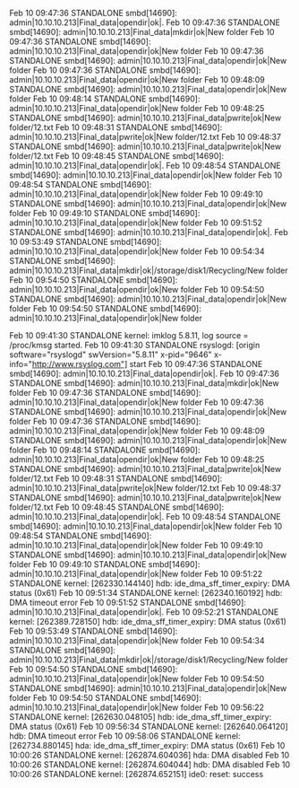 Feb 10 09:47:36 STANDALONE smbd[14690]: admin|10.10.10.213|Final_data|opendir|ok|.
Feb 10 09:47:36 STANDALONE smbd[14690]: admin|10.10.10.213|Final_data|mkdir|ok|New folder
Feb 10 09:47:36 STANDALONE smbd[14690]: admin|10.10.10.213|Final_data|opendir|ok|New folder
Feb 10 09:47:36 STANDALONE smbd[14690]: admin|10.10.10.213|Final_data|opendir|ok|New folder
Feb 10 09:47:36 STANDALONE smbd[14690]: admin|10.10.10.213|Final_data|opendir|ok|New folder
Feb 10 09:48:09 STANDALONE smbd[14690]: admin|10.10.10.213|Final_data|opendir|ok|New folder
Feb 10 09:48:14 STANDALONE smbd[14690]: admin|10.10.10.213|Final_data|opendir|ok|New folder
Feb 10 09:48:25 STANDALONE smbd[14690]: admin|10.10.10.213|Final_data|pwrite|ok|New folder/12.txt
Feb 10 09:48:31 STANDALONE smbd[14690]: admin|10.10.10.213|Final_data|pwrite|ok|New folder/12.txt
Feb 10 09:48:37 STANDALONE smbd[14690]: admin|10.10.10.213|Final_data|pwrite|ok|New folder/12.txt
Feb 10 09:48:45 STANDALONE smbd[14690]: admin|10.10.10.213|Final_data|opendir|ok|.
Feb 10 09:48:54 STANDALONE smbd[14690]: admin|10.10.10.213|Final_data|opendir|ok|New folder
Feb 10 09:48:54 STANDALONE smbd[14690]: admin|10.10.10.213|Final_data|opendir|ok|New folder
Feb 10 09:49:10 STANDALONE smbd[14690]: admin|10.10.10.213|Final_data|opendir|ok|New folder
Feb 10 09:49:10 STANDALONE smbd[14690]: admin|10.10.10.213|Final_data|opendir|ok|New folder
Feb 10 09:51:52 STANDALONE smbd[14690]: admin|10.10.10.213|Final_data|opendir|ok|.
Feb 10 09:53:49 STANDALONE smbd[14690]: admin|10.10.10.213|Final_data|opendir|ok|New folder
Feb 10 09:54:34 STANDALONE smbd[14690]: admin|10.10.10.213|Final_data|mkdir|ok|/storage/disk1/Recycling/New folder
Feb 10 09:54:50 STANDALONE smbd[14690]: admin|10.10.10.213|Final_data|opendir|ok|New folder
Feb 10 09:54:50 STANDALONE smbd[14690]: admin|10.10.10.213|Final_data|opendir|ok|New folder
Feb 10 09:54:50 STANDALONE smbd[14690]: admin|10.10.10.213|Final_data|opendir|ok|New folder


Feb 10 09:41:30 STANDALONE kernel: imklog 5.8.11, log source = /proc/kmsg started.
Feb 10 09:41:30 STANDALONE rsyslogd: [origin software="rsyslogd" swVersion="5.8.11" x-pid="9646" x-info="http://www.rsyslog.com"] start
Feb 10 09:47:36 STANDALONE smbd[14690]: admin|10.10.10.213|Final_data|opendir|ok|.
Feb 10 09:47:36 STANDALONE smbd[14690]: admin|10.10.10.213|Final_data|mkdir|ok|New folder
Feb 10 09:47:36 STANDALONE smbd[14690]: admin|10.10.10.213|Final_data|opendir|ok|New folder
Feb 10 09:47:36 STANDALONE smbd[14690]: admin|10.10.10.213|Final_data|opendir|ok|New folder
Feb 10 09:47:36 STANDALONE smbd[14690]: admin|10.10.10.213|Final_data|opendir|ok|New folder
Feb 10 09:48:09 STANDALONE smbd[14690]: admin|10.10.10.213|Final_data|opendir|ok|New folder
Feb 10 09:48:14 STANDALONE smbd[14690]: admin|10.10.10.213|Final_data|opendir|ok|New folder
Feb 10 09:48:25 STANDALONE smbd[14690]: admin|10.10.10.213|Final_data|pwrite|ok|New folder/12.txt
Feb 10 09:48:31 STANDALONE smbd[14690]: admin|10.10.10.213|Final_data|pwrite|ok|New folder/12.txt
Feb 10 09:48:37 STANDALONE smbd[14690]: admin|10.10.10.213|Final_data|pwrite|ok|New folder/12.txt
Feb 10 09:48:45 STANDALONE smbd[14690]: admin|10.10.10.213|Final_data|opendir|ok|.
Feb 10 09:48:54 STANDALONE smbd[14690]: admin|10.10.10.213|Final_data|opendir|ok|New folder
Feb 10 09:48:54 STANDALONE smbd[14690]: admin|10.10.10.213|Final_data|opendir|ok|New folder
Feb 10 09:49:10 STANDALONE smbd[14690]: admin|10.10.10.213|Final_data|opendir|ok|New folder
Feb 10 09:49:10 STANDALONE smbd[14690]: admin|10.10.10.213|Final_data|opendir|ok|New folder
Feb 10 09:51:22 STANDALONE kernel: [262330.144140] hdb: ide_dma_sff_timer_expiry: DMA status (0x61)
Feb 10 09:51:34 STANDALONE kernel: [262340.160192] hdb: DMA timeout error
Feb 10 09:51:52 STANDALONE smbd[14690]: admin|10.10.10.213|Final_data|opendir|ok|.
Feb 10 09:52:21 STANDALONE kernel: [262389.728150] hdb: ide_dma_sff_timer_expiry: DMA status (0x61)
Feb 10 09:53:49 STANDALONE smbd[14690]: admin|10.10.10.213|Final_data|opendir|ok|New folder
Feb 10 09:54:34 STANDALONE smbd[14690]: admin|10.10.10.213|Final_data|mkdir|ok|/storage/disk1/Recycling/New folder
Feb 10 09:54:50 STANDALONE smbd[14690]: admin|10.10.10.213|Final_data|opendir|ok|New folder
Feb 10 09:54:50 STANDALONE smbd[14690]: admin|10.10.10.213|Final_data|opendir|ok|New folder
Feb 10 09:54:50 STANDALONE smbd[14690]: admin|10.10.10.213|Final_data|opendir|ok|New folder
Feb 10 09:56:22 STANDALONE kernel: [262630.048105] hdb: ide_dma_sff_timer_expiry: DMA status (0x61)
Feb 10 09:56:34 STANDALONE kernel: [262640.064120] hdb: DMA timeout error
Feb 10 09:58:06 STANDALONE kernel: [262734.880145] hda: ide_dma_sff_timer_expiry: DMA status (0x61)
Feb 10 10:00:26 STANDALONE kernel: [262874.604036] hda: DMA disabled
Feb 10 10:00:26 STANDALONE kernel: [262874.604044] hdb: DMA disabled
Feb 10 10:00:26 STANDALONE kernel: [262874.652151] ide0: reset: success
